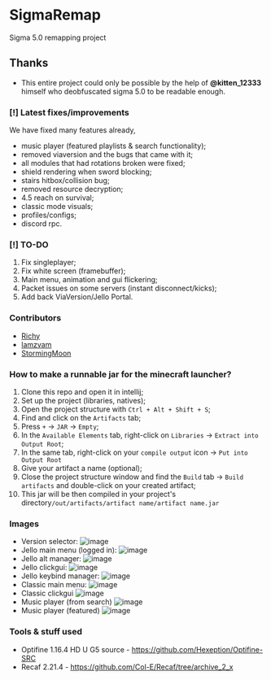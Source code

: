 # SigmaRemap
Sigma 5.0 remapping project

## Thanks
- This entire project could only be possible by the help of **@kitten_12333** himself who deobfuscated sigma 5.0 to be readable enough.

### [!] Latest fixes/improvements
We have fixed many features already,
- music player (featured playlists & search functionality);
- removed viaversion and the bugs that came with it;
- all modules that had rotations broken were fixed;
- shield rendering when sword blocking;
- stairs hitbox/collision bug;
- removed resource decryption;
- 4.5 reach on survival;
- classic mode visuals;
- profiles/configs;
- discord rpc. 

### [!] TO-DO
1. Fix singleplayer;
2. Fix white screen (framebuffer);
3. Main menu, animation and gui flickering;
4. Packet issues on some servers (instant disconnect/kicks);
5. Add back ViaVersion/Jello Portal.

### Contributors
- [Richy](https://github.com/richylotl)
- [lamzvam](https://github.com/lamzvam)
- [StormingMoon](https://github.com/StormingMoon)

### How to make a runnable jar for the minecraft launcher?
1. Clone this repo and open it in intellij;
2. Set up the project (libraries, natives);
3. Open the project structure with ``Ctrl + Alt + Shift + S``;
4. Find and click on the ``Artifacts`` tab;
5. Press ``+`` -> ``JAR`` -> ``Empty``;
6. In the ``Available Elements`` tab, right-click on ``Libraries`` -> ``Extract into Output Root``;
7. In the same tab, right-click on your ``compile output`` icon -> ``Put into Output Root``
8. Give your artifact a name (optional);
9. Close the project structure window and find the ``Build`` tab -> ``Build artifacts`` and double-click on your created artifact;
10. This jar will be then compiled in your project's directory``/out/artifacts/artifact name/artifact name.jar``

### Images
- Version selector: ![image](https://i.imgur.com/01L5QsL.png)
- Jello main menu (logged in): ![image](https://i.imgur.com/TOeXVQh.png)
- Jello alt manager: ![image](https://i.imgur.com/JEjAWJR.png)
- Jello clickgui: ![image](https://i.imgur.com/RienCN2.png)
- Jello keybind manager: ![image](https://i.imgur.com/OiP3kOI.png)
- Classic main menu: ![image](https://i.imgur.com/ULN2w5e.png)
- Classic clickgui ![image](https://i.imgur.com/bbv0LP0.png)
- Music player (from search) ![image](https://i.imgur.com/CJKMeUB.png)
- Music player (featured) ![image](https://i.imgur.com/bLpaVd1.png)

### Tools & stuff used
- Optifine 1.16.4 HD U G5 source - https://github.com/Hexeption/Optifine-SRC
- Recaf 2.21.4 - https://github.com/Col-E/Recaf/tree/archive_2_x

